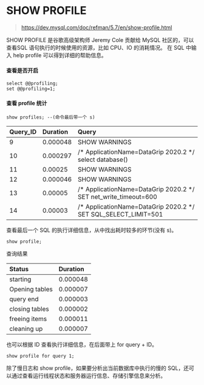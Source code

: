 # SHOW PROFILE

> https://dev.mysql.com/doc/refman/5.7/en/show-profile.html

SHOW PROFILE 是谷歌高级架构师 Jeremy Cole 贡献给 MySQL 社区的，可以查看SQL 语句执行的时候使用的资源，比如 CPU、IO 的消耗情况。 在 SQL 中输入 help profile 可以得到详细的帮助信息。

#### 查看是否开启

```
select @@profiling; 
set @@profiling=1;
```

#### 查看 profile 统计

```
show profiles; --(命令最后带一个 s)
```

| Query\_ID | Duration | Query                                                        |
| :-------- | :------- | :----------------------------------------------------------- |
| 9         | 0.000048 | SHOW WARNINGS                                                |
| 10        | 0.000297 | /\* ApplicationName=DataGrip 2020.2 \*/ select database\(\)  |
| 11        | 0.00025  | SHOW WARNINGS                                                |
| 12        | 0.000046 | SHOW WARNINGS                                                |
| 13        | 0.00005  | /\* ApplicationName=DataGrip 2020.2 \*/ SET net\_write\_timeout=600 |
| 14        | 0.00003  | /\* ApplicationName=DataGrip 2020.2 \*/ SET SQL\_SELECT\_LIMIT=501 |

查看最后一个 SQL 的执行详细信息，从中找出耗时较多的环节(没有 s)。

```
show profile;
```

查询结果

| Status         | Duration |
| :------------- | :------- |
| starting       | 0.000048 |
| Opening tables | 0.000007 |
| query end      | 0.000003 |
| closing tables | 0.000002 |
| freeing items  | 0.000011 |
| cleaning up    | 0.000007 |

也可以根据 ID 查看执行详细信息，在后面带上 for query + ID。

```
show profile for query 1;
```

除了慢日志和 show profile，如果要分析出当前数据库中执行的慢的 SQL，还可以通过查看运行线程状态和服务器运行信息、存储引擎信息来分析。

